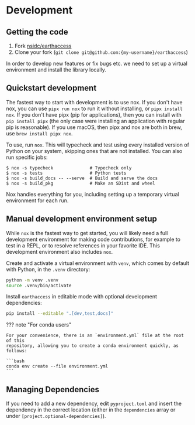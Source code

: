 # Development

## Getting the code

1. Fork [nsidc/earthaccess](https://github.com/nsidc/earthaccess)
1. Clone your fork (`git clone git@github.com:{my-username}/earthaccess`)

In order to develop new features or fix bugs etc. we need to set up a virtual
environment and install the library locally.

## Quickstart development

The fastest way to start with development is to use nox. If you don't have nox,
you can use `pipx run nox` to run it without installing, or `pipx install nox`.
If you don't have pipx (pip for applications), then you can install with
`pip install pipx` (the only case were installing an application with regular
pip is reasonable). If you use macOS, then pipx and nox are both in brew, use
`brew install pipx nox`.

To use, run `nox`. This will typecheck and test using every installed version of
Python on your system, skipping ones that are not installed. You can also run
specific jobs:

```console
$ nox -s typecheck              # Typecheck only
$ nox -s tests                  # Python tests
$ nox -s build_docs -- --serve  # Build and serve the docs
$ nox -s build_pkg              # Make an SDist and wheel
```

Nox handles everything for you, including setting up a temporary virtual
environment for each run.

## Manual development environment setup

While `nox` is the fastest way to get started, you will likely need a full
development environment for making code contributions, for example to test in a
REPL, or to resolve references in your favorite IDE.  This development
environment also includes `nox`.

Create and activate a virtual environment with `venv`, which comes by default
with Python, in the `.venv` directory:

```bash
python -m venv .venv
source .venv/bin/activate
```

Install `earthaccess` in editable mode with optional development dependencies:

```bash
pip install --editable ".[dev,test,docs]"
```

??? note "For conda users"

    For your convenience, there is an `environment.yml` file at the root of this
    repository, allowing you to create a conda environment quickly, as follows:

    ```bash
    conda env create --file environment.yml
    ```

## Managing Dependencies

If you need to add a new dependency, edit `pyproject.toml` and insert the
dependency in the correct location (either in the `dependencies` array or under
`[project.optional-dependencies]`).
